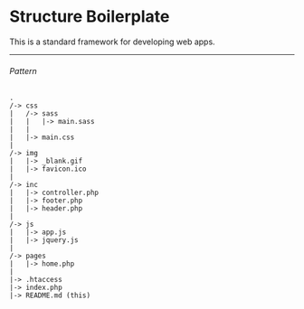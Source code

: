 Structure Boilerplate
=====================

This is a standard framework for developing web apps.

---

###### Pattern

    .
    /-> css
    |   /-> sass
    |   |   |-> main.sass
    |   |  
    |   |-> main.css
    |   
    /-> img
    |   |-> _blank.gif
    |   |-> favicon.ico
    |
    /-> inc
    |   |-> controller.php
    |   |-> footer.php
    |   |-> header.php
    |
    /-> js
    |   |-> app.js
    |   |-> jquery.js
    |
    /-> pages
    |   |-> home.php
    |
    |-> .htaccess
    |-> index.php
    |-> README.md (this)